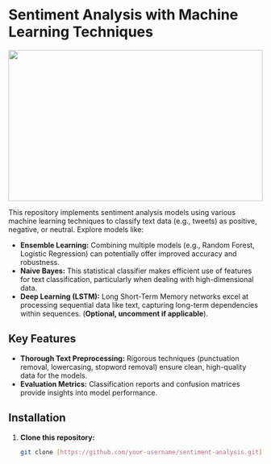 # Sentiment Analysis with Machine Learning Techniques
<img src="https://github.com/Chandan062311/NLP_Deep_learning_Sentiment_Analysis.ipynb/assets/161809100/fa4832a8-0d3a-4b05-93c3-0ba5b00295f4" height="300px" width="100%">

This repository implements sentiment analysis models using various machine learning techniques to classify text data (e.g., tweets) as positive, negative, or neutral. Explore models like:

- **Ensemble Learning:** Combining multiple models (e.g., Random Forest, Logistic Regression) can potentially offer improved accuracy and robustness.
- **Naive Bayes:** This statistical classifier makes efficient use of features for text classification, particularly when dealing with high-dimensional data.
- **Deep Learning (LSTM):** Long Short-Term Memory networks excel at processing sequential data like text, capturing long-term dependencies within sequences. (**Optional, uncomment if applicable**).

## Key Features

- **Thorough Text Preprocessing:** Rigorous techniques (punctuation removal, lowercasing, stopword removal) ensure clean, high-quality data for the models.
- **Evaluation Metrics:** Classification reports and confusion matrices provide insights into model performance.

## Installation

1. **Clone this repository:**

   ```bash
   git clone [https://github.com/your-username/sentiment-analysis.git](https://github.com/your-username/sentiment-analysis.git)
